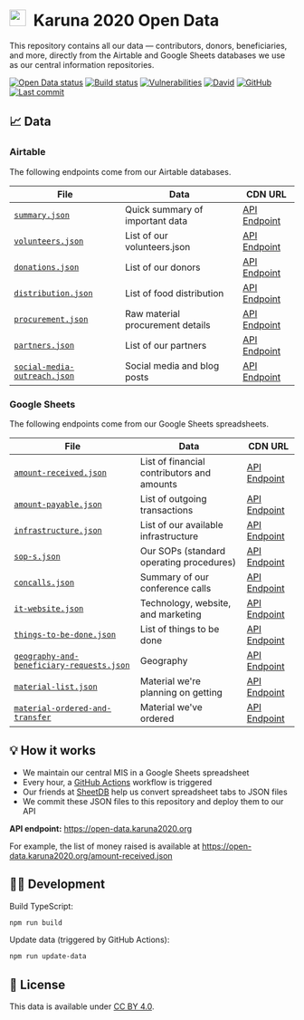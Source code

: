 <h1><img alt="" src="https://cdn.karuna2020.org/icon-colored.svg" height="29">&nbsp; Karuna 2020 Open Data</h1>

This repository contains all our data — contributors, donors, beneficiaries, and more, directly from the Airtable and Google Sheets databases we use as our central information repositories.

[![Open Data status](https://img.shields.io/github/workflow/status/Karuna2020/open-data/Karuna%202020%20Open%20Data?label=Data%20CI&logo=github)](https://github.com/Karuna2020/open-data/actions)
[![Build status](https://img.shields.io/github/workflow/status/Karuna2020/open-data/Karuna%202020%20Open%20Data%20Build?label=Build%20CI&logo=github)](https://github.com/Karuna2020/open-data/actions)
[![Vulnerabilities](https://img.shields.io/snyk/vulnerabilities/github/Karuna2020/open-data)](https://snyk.io/test/github/Karuna2020/open-data)
[![David](https://img.shields.io/david/Karuna2020/open-data)](https://david-dm.org/Karuna2020/open-data)
[![GitHub](https://img.shields.io/badge/license-CC%20BY%204.0-brightgreen)](https://github.com/Karuna2020/open-data/blob/master/LICENSE)
[![Last commit](https://img.shields.io/github/last-commit/Karuna2020/open-data)](https://github.com/Karuna2020/open-data/commits/master)

## 📈 Data

### Airtable

The following endpoints come from our Airtable databases.

| File                                                         | Data                             | CDN URL                                                                     |
| ------------------------------------------------------------ | -------------------------------- | --------------------------------------------------------------------------- |
| [`summary.json`](./summary.json)                             | Quick summary of important data  | [API Endpoint](https://open-data.karuna2020.org/summary.json)               |
| [`volunteers.json`](./volunteers.json)                       | List of our volunteers.json      | [API Endpoint](https://open-data.karuna2020.org/volunteers.json)            |
| [`donations.json`](./donations.json)                         | List of our donors               | [API Endpoint](https://open-data.karuna2020.org/donations.json)             |
| [`distribution.json`](./distribution.json)                   | List of food distribution        | [API Endpoint](https://open-data.karuna2020.org/distribution.json)          |
| [`procurement.json`](./procurement.json)                     | Raw material procurement details | [API Endpoint](https://open-data.karuna2020.org/procurement.json)           |
| [`partners.json`](./partners.json)                           | List of our partners             | [API Endpoint](https://open-data.karuna2020.org/partners.json)              |
| [`social-media-outreach.json`](./social-media-outreach.json) | Social media and blog posts      | [API Endpoint](https://open-data.karuna2020.org/social-media-outreach.json) |

### Google Sheets

The following endpoints come from our Google Sheets spreadsheets.

| File                                                                                   | Data                                       | CDN URL                                                                                  |
| -------------------------------------------------------------------------------------- | ------------------------------------------ | ---------------------------------------------------------------------------------------- |
| [`amount-received.json`](./amount-received.json)                                       | List of financial contributors and amounts | [API Endpoint](https://open-data.karuna2020.org/amount-received.json)                    |
| [`amount-payable.json`](./amount-payable.json)                                         | List of outgoing transactions              | [API Endpoint](https://open-data.karuna2020.org/amount-payable.json)                     |
| [`infrastructure.json`](./infrastructure.json)                                         | List of our available infrastructure       | [API Endpoint](https://open-data.karuna2020.org/infrastructure.json)                     |
| [`sop-s.json`](./sop-s.json)                                                           | Our SOPs (standard operating procedures)   | [API Endpoint](https://open-data.karuna2020.org/sop-s.json)                              |
| [`concalls.json`](./concalls.json)                                                     | Summary of our conference calls            | [API Endpoint](https://open-data.karuna2020.org/concalls.json)                           |
| [`it-website.json`](./it-website.json)                                                 | Technology, website, and marketing         | [API Endpoint](https://open-data.karuna2020.org/it-website.json)                         |
| [`things-to-be-done.json`](./things-to-be-done.json)                                   | List of things to be done                  | [API Endpoint](https://open-data.karuna2020.org/things-to-be-done.json)                  |
| [`geography-and-beneficiary-requests.json`](./geography-and-beneficiary-requests.json) | Geography                                  | [API Endpoint](https://open-data.karuna2020.org/geography-and-beneficiary-requests.json) |
| [`material-list.json`](./material-list.json)                                           | Material we're planning on getting         | [API Endpoint](https://open-data.karuna2020.org/material-list.json)                      |
| [`material-ordered-and-transfer`](./material-ordered-and-transfer)                     | Material we've ordered                     | [API Endpoint](https://open-data.karuna2020.org/material-ordered-and-transfer)           |

## 💡 How it works

- We maintain our central MIS in a Google Sheets spreadsheet
- Every hour, a [GitHub Actions](https://github.com/Karuna2020/open-data/blob/master/.github/workflows/data.yml) workflow is triggered
- Our friends at [SheetDB](https://sheetdb.io) help us convert spreadsheet tabs to JSON files
- We commit these JSON files to this repository and deploy them to our API

**API endpoint:** https://open-data.karuna2020.org

For example, the list of money raised is available at https://open-data.karuna2020.org/amount-received.json

## 👩‍💻 Development

Build TypeScript:

```bash
npm run build
```

Update data (triggered by GitHub Actions):

```bash
npm run update-data
```

## 📄 License

This data is available under [CC BY 4.0](https://creativecommons.org/licenses/by/4.0/).
